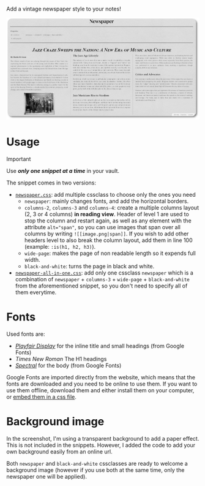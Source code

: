Add a vintage newspaper style to your notes!

![showcase](screenshots/showcase.png)

# Usage

> [!IMPORTANT]
> Use ***only one snippet at a time*** in your vault.

The snippet comes in two versions:
- [`newspaper.css`](newspaper.css): add multiple cssclass to choose only the ones you need
  - `newspaper`: mainly changes fonts, and add the horizontal borders.
  - `columns-2`, `columns-3` and `columns-4`: create a multiple columns layout (2, 3 or 4 columns) **in reading view**. Header of level 1 are used to stop the column and restart again, as well as any element with the attribute `alt="span"`, so you can use images that span over all columns by writing `![[image.png|span]]`. If you wish to add other headers level to also break the column layout, add them in line 100 (example: `:is(h1, h2, h3)`).
  - `wide-page`: makes the page of non readable length so it expends full width.
  - `black-and-white`: turns the page in black and white.
- [`newspaper-all-in-one.css`](newspaper-all-in-one.css): add only one cssclass `newspaper` which is a combination of `newspaper` + `columns-3` + `wide-page` + `black-and-white` from the aforementioned snippet, so you don't need to specify all of them everytime.

# Fonts

Used fonts are:
- [*Playfair Display*](https://fonts.google.com/specimen/Playfair+Display) for the inline title and small headings (from Google Fonts)
- *Times New Roman* The H1 headings
- [*Spectral*](https://fonts.google.com/specimen/Spectral) for the body (from Google Fonts)

Google Fonts are imported directly from the website, which means that the fonts are downloaded and you need to be online to use them. If you want to use them offline, download them and either install them on your computer, or [embed them in a css file](https://docs.obsidian.md/Themes/App+themes/Embed+fonts+and+images+in+your+theme).

# Background image

In the screenshot, I'm using a transparent background to add a paper effect. This is not included in the snippets. However, I added the code to add your own background easily from an online url.

Both `newspaper` and `black-and-white` cssclasses are ready to welcome a background image (however if you use both at the same time, only the newspaper one will be applied).

